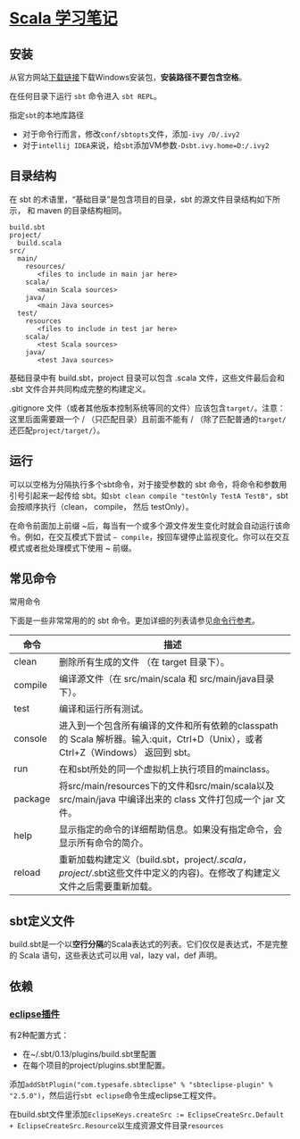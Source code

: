 # [Scala 学习笔记](http://www.scala-sbt.org/0.13/tutorial/zh-cn/index.html)

## 安装

从官方网站[下载链接](http://www.scala-sbt.org/download.html)下载Windows安装包，**安装路径不要包含空格**。

在任何目录下运行 `sbt` 命令进入 `sbt REPL`。

指定`sbt`的本地库路径

- 对于命令行而言，修改`conf/sbtopts`文件，添加`-ivy /D/.ivy2`
- 对于`intellij IDEA`来说，给`sbt`添加VM参数`-Dsbt.ivy.home=D:/.ivy2`

## 目录结构

在 sbt 的术语里，“基础目录”是包含项目的目录，sbt 的源文件目录结构如下所示， 和 maven 的目录结构相同。
```
build.sbt
project/
  build.scala
src/
  main/
    resources/
       <files to include in main jar here>
    scala/
       <main Scala sources>
    java/
       <main Java sources>
  test/
    resources
       <files to include in test jar here>
    scala/
       <test Scala sources>
    java/
       <test Java sources>
```
基础目录中有 build.sbt，project 目录可以包含 .scala 文件，这些文件最后会和 .sbt 文件合并共同构成完整的构建定义。

 .gitignore 文件（或者其他版本控制系统等同的文件）应该包含`target/`。注意：这里后面需要跟一个 / （只匹配目录）且前面不能有 / （除了匹配普通的`target/`还匹配`project/target/`）。
 
## 运行
 
可以以空格为分隔执行多个sbt命令，对于接受参数的 sbt 命令，将命令和参数用引号引起来一起传给 sbt。如`sbt clean compile "testOnly TestA TestB"`，sbt会按顺序执行（clean， compile， 然后 testOnly）。

在命令前面加上前缀 ~后，每当有一个或多个源文件发生变化时就会自动运行该命令。例如，在交互模式下尝试 `~ compile`，按回车键停止监视变化。你可以在交互模式或者批处理模式下使用 ~ 前缀。

## 常见命令

常用命令 

下面是一些非常常用的的 sbt 命令。更加详细的列表请参见[命令行参考](http://www.scala-sbt.org/0.13/tutorial/docs/Command-Line-Reference.html)。

|  命令      |  描述    |
| ----------      | -----    |
| clean     | 	删除所有生成的文件 （在 target 目录下）。|
| compile   |	编译源文件（在 src/main/scala 和 src/main/java目录下）。|
| test      | 	编译和运行所有测试。|
| console   | 	进入到一个包含所有编译的文件和所有依赖的classpath 的 Scala 解析器。输入:quit，Ctrl+D（Unix），或者Ctrl+Z（Windows） 返回到 sbt。|
| run       |	在和sbt所处的同一个虚拟机上执行项目的mainclass。|
| package   |	将src/main/resources下的文件和src/main/scala以及src/main/java 中编译出来的 class 文件打包成一个 jar 文件。|
| help      |	显示指定的命令的详细帮助信息。如果没有指定命令，会显示所有命令的简介。|
| reload    |	重新加载构建定义（build.sbt，project/*.scala，project/*.sbt这些文件中定义的内容)。在修改了构建定义文件之后需要重新加载。|

## sbt定义文件

build.sbt是一个以**空行分隔**的Scala表达式的列表。它们仅仅是表达式，不是完整的 Scala 语句，这些表达式可以用 val，lazy val，def 声明。

## 依赖

### [eclipse插件](https://github.com/typesafehub/sbteclipse)

有2种配置方式：

- 在~/.sbt/0.13/plugins/build.sbt里配置
- 在每个项目的project/plugins.sbt里配置。

添加`addSbtPlugin("com.typesafe.sbteclipse" % "sbteclipse-plugin" % "2.5.0")`，然后运行`sbt eclipse`命令生成eclipse工程文件。

在build.sbt文件里添加`EclipseKeys.createSrc := EclipseCreateSrc.Default + EclipseCreateSrc.Resource`以生成资源文件目录`resources`
